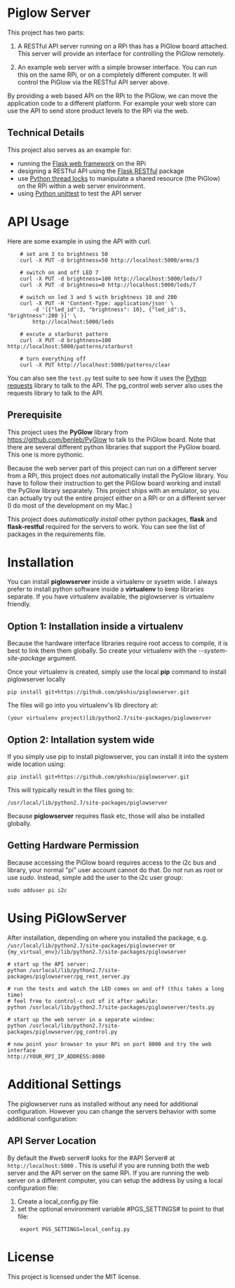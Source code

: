 # Piglow Server

This project has two parts:

1. A RESTful API server running on a RPi thas has a PiGlow board attached. This server will provide an interface for controlling the PiGlow remotely.

2. An example web server with a simple browser interface. You can run this on the same RPi, or on a completely different computer. It will control the PiGlow via the RESTful API server above.

By providing a web based API on the RPi to the PiGlow, we can move the application code to a different platform. For example your web store can use the API to send store product levels to the RPi via the web.

## Technical Details

This project also serves as an example for:

- running the [Flask web framework](http://flask.pocoo.org/) on the RPi
- designing a RESTful API using the [Flask RESTful](http://flask-restful.readthedocs.org/) package
- use [Python thread locks](https://docs.python.org/2/library/threading.html) to manipulate a shared resource (the PiGlow) on the RPi within a web server environment.
- using [Python unittest](https://docs.python.org/2/library/unittest.html) to test the API server


# API Usage

Here are some example in using the API with curl.

```shell
    # set arm 3 to brightness 50
    curl -X PUT -d brightness=50 http://localhost:5000/arms/3

    # switch on and off LED 7
    curl -X PUT -d brightness=100 http://localhost:5000/leds/7
    curl -X PUT -d brightness=0 http://localhost:5000/leds/7

    # switch on led 3 and 5 with brightness 10 and 200
    curl -X PUT -H 'Content-Type: application/json' \
        -d '[{"led_id":3, "brightness": 10}, {"led_id":5, "brightness":200 }]' \
        http://localhost:5000/leds

    # excute a starburst pattern
    curl -X PUT -d brightness=100 http://localhost:5000/patterns/starburst

    # turn everything off
    curl -X PUT http://localhost:5000/patterns/clear
```

You can also see the `test.py` test suite to see how it uses the [Python requests](http://docs.python-requests.org/) library to talk to the API. The pg_control web server also uses the requests library to talk to the API.

## Prerequisite

This project uses the __PyGlow__ library from https://github.com/benleb/PyGlow to talk to the PiGlow board. Note that there are several different python libraries that support the PyGlow board. This one is more pythonic.

Because the web server part of this project can run on a different server from a RPi, this project does *not* automatically install the PyGlow library. You have to follow their instruction to get the PiGlow board working and install the PyGlow library separately. This project ships with an emulator, so you can actually try out the entire project either on a RPi or on a different server (I do most of the development on my Mac.)

This project does *automatically install* other python packages, __flask__ and __flask-restful__ required for the servers to work. You can see the list of packages in the requirements file.

# Installation

You can install __piglowserver__ inside a virtualenv or sysetm wide. I always prefer to install python software inside a __virtualenv__ to keep libraries separate. If you have virtualenv available, the piglowserver is virtualenv friendly.

## Option 1: Installation inside a virtualenv

Because the hardware interface libraries require root access to compile, it is best to link them them globally. So create your virtualenv with the *--system-site-package* argument.

Once your virtualenv is created, simply use the local __pip__ command to install piglowserver locally

    pip install git+https://github.com/pkshiu/piglowserver.git

The files will go into you virtualenv's lib directory at:

    (your virtualenv project)lib/python2.7/site-packages/piglowserver

## Option 2: Intallation system wide

If you simply use pip to install piglowserver, you can install it into the system wide location using:

    pip install git+https://github.com/pkshiu/piglowserver.git

This will typically result in the files going to:

    /usr/local/lib/python2.7/site-packages/piglowserver

Because __piglowserver__ requires flask etc, those will also be installed globally.

## Getting Hardware Permission

Because accessing the PiGlow board requires access to the i2c bus and library, your normal "pi" user account cannot do that. Do *not* run as root or use *sudo*. Instead, simple add the user to the i2c user group:

    sudo adduser pi i2c

# Using PiGlowServer

After installation, depending on where you installed the package, e.g. `/usr/local/lib/python2.7/site-packages/piglowserver` or `{my_virtual_env}/lib/python2.7/site-packages/piglowserver`

```
# start up the API server:
python /usrlocal/lib/python2.7/site-packages/piglowserver/pg_rest_server.py

# run the tests and watch the LED comes on and off (this takes a long time)
# feel free to control-c out of it after awhile:
python /usrlocal/lib/python2.7/site-packages/piglowserver/tests.py

# start up the web server in a separate window:
python /usrlocal/lib/python2.7/site-packages/piglowserver/pg_control.py

# now point your browser to your RPi on port 8000 and try the web interface
http://YOUR_RPI_IP_ADDRESS:8000
```

# Additional Settings

The piglowserver runs as installed without any need for additional configuration. However you can change the servers behavior with some additional configuration:

## API Server Location

By default the #web server# looks for the #API Server# at `http://localhost:5000` .
This is useful if you are running both the web server and the API server on the
same RPi. If you are running the web server on a different computer, you can
setup the address by using a local configuration file:

1. Create a local_config.py file
2. set the optional environment variable #PGS_SETTINGS# to point to that file:

```
    export PGS_SETTINGS=local_config.py
```

# License
This project is licensed under the MIT license.

